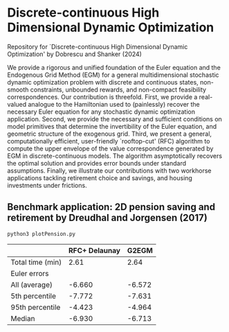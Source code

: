 # Discrete-continuous High Dimensional Dynamic Optimization
Repository for `Discrete-continuous High Dimensional Dynamic Optimization' by Dobrescu and Shanker (2024)

We provide a rigorous and unified foundation of the Euler equation and the Endogenous Grid Method (EGM) for a general multidimensional stochastic dynamic optimization problem with discrete and continuous states, non-smooth constraints, unbounded rewards, and non-compact feasibility correspondences. Our contribution is threefold. First, we provide a real-valued analogue to the Hamiltonian used to (painlessly) recover the necessary Euler equation for any stochastic dynamic optimization application. Second, we provide the necessary and sufficient conditions on model primitives that determine the invertibility of the Euler equation, and geometric structure of the exogenous grid. Third, we present a general, computationally efficient, user-friendly `rooftop-cut' (RFC) algorithm to compute the upper envelope of the value correspondence generated by EGM in discrete-continuous models. The algorithm asymptotically recovers the optimal solution and provides error bounds under standard assumptions. Finally, we illustrate our contributions with two workhorse applications tackling retirement choice and savings, and housing investments under frictions.

## Benchmark application: 2D pension saving and retirement by Dreudhal and Jorgensen (2017)

```
python3 plotPension.py
``` 

<center>

|                   | RFC+ Delaunay | G2EGM |
|-------------------|---------------|-------|
| Total time (min)  | 2.61          | 2.64  |
| Euler errors      |               |       |
| All (average)     | -6.660        |-6.572 |
| 5th percentile    | -7.772        | -7.631|
| 95th percentile   | -4.423        | -4.964|
| Median            | -6.930        | -6.713|

</center>
